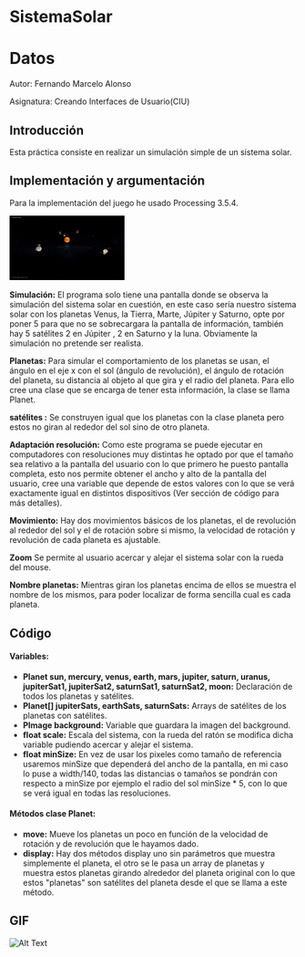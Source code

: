 # SistemaSolar
# Datos
Autor: Fernando Marcelo Alonso

Asignatura: Creando Interfaces de Usuario(CIU)

## Introducción
Esta práctica consiste en realizar un simulación simple de un sistema solar.

## Implementación y argumentación

Para la implementación del juego he usado Processing 3.5.4.

<img src="readmeImages/SistemaSolar.png"
     alt="Menu"
     width="40%" />

**Simulación:** El programa solo tiene una pantalla donde se observa la simulación del sistema solar en cuestión, en este caso sería nuestro sistema solar con los planetas Venus, la Tierra, Marte, Júpiter  y Saturno, opte por poner 5 para que no se sobrecargara la pantalla de información, también hay 5 satélites  2 en Júpiter , 2 en Saturno y la luna. Obviamente la simulación no pretende ser realista.

**Planetas:** Para simular el comportamiento de los planetas se usan, el ángulo en el eje x con el sol (ángulo de revolución), el ángulo de rotación del planeta, su distancia al objeto al que gira y el radio del planeta. Para ello cree una clase que se encarga de tener esta información, la clase se llama Planet.

**satélites :** Se construyen igual que los planetas con la clase planeta pero estos no giran al rededor del sol sino de otro planeta.

**Adaptación resolución:** Como este programa se puede ejecutar en computadores con resoluciones muy distintas he optado por que el tamaño sea relativo a la pantalla del usuario con lo que primero he puesto pantalla completa, esto nos permite obtener el ancho y alto de la pantalla del usuario, cree una variable que depende de estos valores con lo que se verá exactamente igual en distintos dispositivos (Ver sección de código para más detalles).

**Movimiento:** Hay dos movimientos básicos de los planetas, el de revolución al rededor del sol y el de rotación sobre si mismo, la velocidad de rotación y revolución de cada planeta es ajustable.

**Zoom** Se permite al usuario acercar y alejar el sistema solar con la rueda del mouse.

**Nombre planetas:** Mientras giran los planetas encima de ellos se muestra el nombre de los mismos, para poder localizar de forma sencilla cual es cada planeta.

## Código

#### Variables:

+ **Planet sun, mercury, venus, earth, mars, jupiter, saturn, uranus, jupiterSat1, jupiterSat2, saturnSat1, saturnSat2, moon:** Declaración de todos los planetas y satélites.
+ **Planet[] jupiterSats, earthSats, saturnSats:** Arrays de satélites de los planetas con satélites.
+ **PImage background:** Variable que guardara la imagen del background.
+ **float scale:** Escala del sistema, con la rueda del ratón se modifica dicha variable pudiendo acercar y alejar el sistema.
+ **float minSize:** En vez de usar los pixeles como tamaño de referencia usaremos minSize que dependerá del ancho de la pantalla, en mi caso lo puse a width/140, todas las distancias o tamaños se pondrán con respecto a minSize por ejemplo el radio del sol minSize * 5, con lo que se verá igual en todas las resoluciones.

#### Métodos clase Planet:

+ **move:** Mueve los planetas un poco en función de la velocidad de rotación y de revolución que le hayamos dado.
+ **display:** Hay dos métodos display uno sin parámetros que muestra simplemente el planeta, el otro se le pasa un array de planetas y muestra estos planetas girando alrededor del planeta original con lo que estos "planetas" son satélites del planeta desde el que se llama a este método.

## GIF
![Alt Text](SistemSolar.gif)
